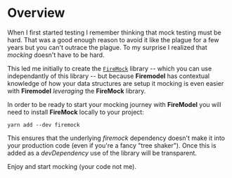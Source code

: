 # Overview

When I first started testing I remember thinking that mock testing must be hard. That was a good
enough reason to avoid it like the plague for a few years but you can't outrace the plague. To my
surprise I realized that _mocking_ doesn't have to be hard.

This led me initially to create the [`FireMock`](https://www.firemock.com/) library -- which you can use
independantly of this library -- but because **Firemodel** has contextual knowledge of how your data structures
are setup it mocking is even easier with **Firemodel** _leveraging_ the **FireMock** library.

In order to be ready to start your mocking journey with **FireModel** you will need to install **FireMock** locally to your project:

```shell
yarn add --dev firemock
```

This ensures that the underlying _firemock_ dependency doesn't make it into your production code (even if you're a fancy "tree shaker"). Once this is added as a _devDependency_ use of the library will be transparent.

Enjoy and start mocking (your code not me).
